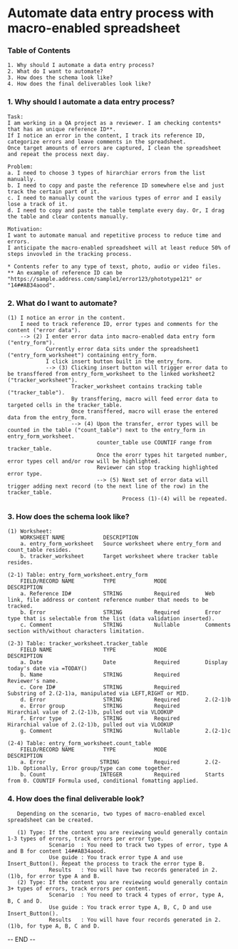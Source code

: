 # Automate data entry process with macro-enabled spreadsheet
### Table of Contents
    1. Why should I automate a data entry process? 
    2. What do I want to automate? 
    3. How does the schema look like?
    4. How does the final deliverables look like? 


### 1. Why should I automate a data entry process? 
    Task:
    I am working in a QA project as a reviewer. I am checking contents* that has an unique reference ID**.
    If I notice an error in the content, I track its reference ID, categorize errors and leave comments in the spreadsheet.
    Once target amounts of errors are captured, I clean the spreadsheet and repeat the process next day.

    Problem:
    a. I need to choose 3 types of hirarchiar errors from the list manually.
    b. I need to copy and paste the reference ID somewhere else and just track the certain part of it.
    c. I need to manually count the various types of error and I easily lose a track of it.
    d. I need to copy and paste the table template every day. Or, I drag the table and clear contents manually.
   
    Motivation:
    I want to automate manual and repetitive process to reduce time and errors.
    I anticipate the macro-enabled spreadsheet will at least reduce 50% of steps invovled in the tracking process.
     
    * Contents refer to any type of texst, photo, audio or video files. 
    ** An example of reference ID can be "https://sample.address.com/sample1/error123/phototype121" or "14##AB34aood". 

### 2. What do I want to automate?
    (1) I notice an error in the content. 
        I need to track reference ID, error types and comments for the content ("error data"). 
        --> (2) I enter error data into macro-enabled data entry form ("entry_form"). 
                Currently error data sits under the spreadsheet1 ("entry_form_worksheet") containing entry_form. 
                I click insert button built in the entry_form. 
                --> (3) Clicking insert button will trigger error data to be transffered from entry_form_worksheet to the linked worksheet2 ("tracker_worksheet"). 
                        Tracker_worksheet contains tracking table ("tracker_table").
                        By transffering, macro will feed error data to targeted cells in the tracker_table.
                        Once transffered, macro will erase the entered data from the entry_form.
                        --> (4) Upon the transfer, error types will be counted in the table ("count_table") next to the entry_form in entry_form_worksheet.
                                counter_table use COUNTIF range from tracker_table. 
                                Once the erorr types hit targeted number, error types cell and/or row will be highlighted. 
                                Reviewer can stop tracking highlighted error type. 
                                --> (5) Next set of error data will trigger adding next record (to the next line of the row) in the tracker_table. 
                                        Process (1)-(4) will be repeated. 
                 
### 3. How does the schema look like?
    (1) Worksheet:
        WORKSHEET NAME            DESCRIPTION 
        a. entry_form_worksheet   Source worksheet where entry_form and count_table resides.    
        b. tracker_worksheet      Target worksheet where tracker table resides.
      
    (2-1) Table: entry_form_worksheet.entry_form
        FIELD/RECORD NAME         TYPE            MODE            DESCRIPTION
        a. Reference ID#          STRING          Required        Web link, file address or content reference number that needs to be tracked.
        b. Error                  STRING          Required        Error type that is selectable from the list (data validation inserted).
        c. Comment                STRING          Nullable        Comments section with/without characters limitation.
            
    (2-3) Table: tracker_worksheet.tracker_table
        FIELD NAME                TYPE            MODE            DESCRIPTION
        a. Date                   Date            Required        Display today's date via =TODAY()
        b. Name                   STRING          Required        Reviewer's name. 
        c. Core ID#               STRING          Required        Substring of 2.(2-1)a, manipulated via LEFT,RIGHT or MID.
        d. Error                  STRING          Required        2.(2-1)b
        e. Error group            STRING          Required        Hirarchial value of 2.(2-1)b, pulled out via VLOOKUP 
        f. Error type             STRING          Required        Hirarchial value of 2.(2-1)b, pulled out via VLOOKUP  
        g. Comment                STRING          Nullable        2.(2-1)c
     
    (2-4) Table: entry_form_worksheet.count_table
        FIELD/RECORD NAME         TYPE            MODE            DESCRIPTION
        a. Error                 STRING           Required        2.(2-1)b. Optionally, Error group/type can come together.
        b. Count                 INTEGER          Required        Starts from 0. COUNTIF Formula used, conditional fomatting applied.

   
### 4. How does the final deliverable look?
       Depending on the scenario, two types of macro-enabled excel spreadsheet can be created.
      
       (1) Type: If the content you are reviewing would generally contain 1-3 types of errors, track errors per error type. 
                 Scenario  : You need to track two types of error, type A and B for content 14##AB34aood.
                 Use guide : You track error type A and use Insert_Button(). Repeat the process to track the error type B. 
                 Results   : You will have two records generated in 2.(1)b, for error type A and B.
       (2) Type: If the content you are reviewing would generally contain 3+ types of errors, track errors per content. 
                 Scenario  : You need to track 4 types of error, type A, B, C and D.
                 Use guide : You track error type A, B, C, D and use Insert_Button().
                 Results   : You will have four records generated in 2.(1)b, for type A, B, C and D.

-- END -- 

<!---
- Summary: Macro-enabled data entry form to simplify tracking process.
- Purpose: The goal of this project is to minimize the repetitive process of data entry and human errors associated with it. This project will streamline extraction of string values and pulling out hierarchical values using data entry form in macro-enabled Excel spreadsheet. The final deliverable will reduce at least 50% of the steps involved in the data entry process.
--->
